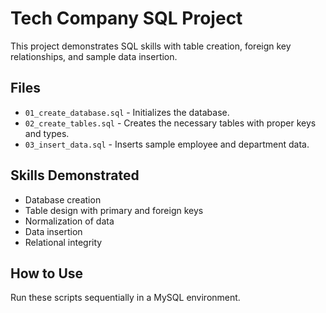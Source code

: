 # Tech Company SQL Project

This project demonstrates SQL skills with table creation, foreign key relationships, and sample data insertion.

## Files

- `01_create_database.sql` - Initializes the database.
- `02_create_tables.sql` - Creates the necessary tables with proper keys and types.
- `03_insert_data.sql` - Inserts sample employee and department data.

## Skills Demonstrated

- Database creation
- Table design with primary and foreign keys
- Normalization of data
- Data insertion
- Relational integrity

## How to Use

Run these scripts sequentially in a MySQL environment.
